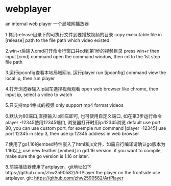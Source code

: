 # webplayer
an internal web player
一个局域网播放器

1.拷贝release目录下的可执行文件到要播放视频的目录
copy executable file in [release] path to the file path which video existed

2.win+r后输入cmd打开命令行窗口并cd到第1步的视频目录
press win+r then input [cmd] command open the command window, then cd to the 1st step file path

3.运行ipconfig查看本地局域网ip, 运行player
run [ipconfig] command view the local ip, then run player

4.打开浏览器输入ip回车选择视频观看
open web browser like chrome, then input ip, select a video to watch

5.只支持mp4格式的视频
only support mp4 format videos

6.默认为80端口,直接输入ip回车即可, 也可使用自定义端口, 如在第3步运行命令player -12345使用12345端口, 浏览器打开时用ip:12345浏览
default use port 80, you can use custom port, for exemple run command [player -12345] use port 12345 in step 3, then use ip:12345 address in web browser

7.使用了go1.16的embed特性嵌入了html和js文件，如需自行编译请确认go版本为1.16以上
use new feather [embed] in go1.16 version. if you want to compile, make sure the go version is 1.16 or later.

8.前端播放器使用了artplayer，git地址如下https://github.com/zhw2590582/ArtPlayer
the player on the frontside use artplayer. git: https://github.com/zhw2590582/ArtPlayer

